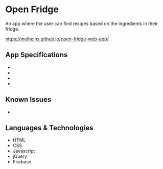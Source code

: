 # Open Fridge
An app where the user can find recipes based on the ingredients in their fridge.

https://melheins.github.io/open-fridge-web-app/
## App Specifications
* 
* 
* 
* 
## Known Issues
* 
## Languages & Technologies
* HTML
* CSS
* Javascript
* jQuery
* Firebase